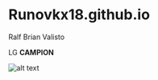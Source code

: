 # Runovkx18.github.io
Ralf Brian Valisto

LG **CAMPION**

![alt text](https://c4.wallpaperflare.com/wallpaper/803/53/244/anime-space-tea-wallpaper-preview.jpg)



